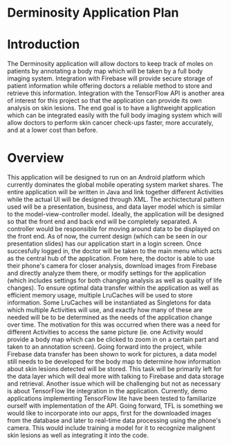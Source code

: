 # Derminosity Application Plan

# Introduction

The Derminosity application will allow doctors to keep track of moles on patients by annotating a body map which will be taken by a full body imaging system. Integration with Firebase will provide secure storage of patient information while offering doctors a reliable method to store and retrieve this information. Integration with the TensorFlow API is another area of interest for this project so that the application can provide its own analysis on skin lesions. The end goal is to have a lightweight application which can be integrated easily with the full body imaging system which will allow doctors to perform skin cancer check-ups faster, more accurately, and at a lower cost than before.

# Overview

This application will be designed to run on an Android platform which currently dominates the global mobile operating system market shares. The entire application will be written in Java and link together different Activities while the actual UI will be designed through XML. The archictectural pattern used will be a presentation, business, and data layer model which is similar to the model-view-controller model. Ideally, the application will be designed so that the front end and back end will be completely separated. A controller would be responsible for moving around data to be displayed on the front end. As of now, the current design (which can be seen in our presentation slides) has our application start in a login screen. Once succesfully logged in, the doctor will be taken to the main menu which acts as the central hub of the application. From here, the doctor is able to use their phone's camera for closer analysis, download images from Firebase and directly analyze them there, or modify settings for the application (which includes settings for both changing analysis as well as quality of life changes). To ensure optimal data transfer within the application as well as efficient memory usage, multiple LruCaches will be used to store information. Some LruCaches will be instantiated as Singletons for data which multiple Activities will use, and exactly how many of these are needed will be to be determined as the needs of the application change over time. The motivation for this was occurred when there was a need for different Activities to access the same picture (ie. one Activity would provide a body map which can be clicked to zoom in on a certain part and taken to an annotation screen). Going forward into the project, while Firebase data transfer has been shown to work for pictures, a data model still needs to be developed for the body map to determine how information about skin lesions detected will be stored. This task will be primarily left for the data layer which will deal more with talking to Firebase and data storage and retrieval. Another issue which will be challenging but not as necessary is about TensorFlow lite integration in the application. Currently, demo applications implementing TensorFlow lite have been tested to familiarize ourself with implementation of the API. Going forward, TFL is something we would like to incorporate into our apps, first for the downloaded images from the database and later to real-time data processing using the phone's camera. This would include training a model for it to recognize malignent skin lesions as well as integrating it into the code.